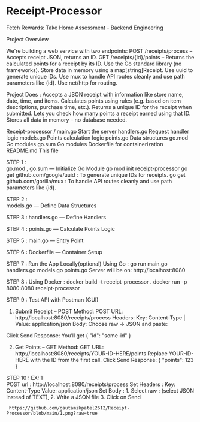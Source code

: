# Receipt-Processor
Fetch Rewards: Take Home Assessment - Backend Engineering


Project Overview


We're building a web service with two endpoints:
POST /receipts/process – Accepts receipt JSON, returns an ID.
GET /receipts/{id}/points – Returns the calculated points for a receipt by its ID.
Use the Go standard library (no frameworks).
Store data in memory using a map[string]Receipt.
Use uuid to generate unique IDs.
Use mux to handle API routes cleanly and use path parameters like {id}.
Use net/http for routing.

Project Does :
Accepts a JSON receipt with information like store name, date, time, and items.
Calculates points using rules (e.g. based on item descriptions, purchase time, etc.).
Returns a unique ID for the receipt when submitted.
Lets you check how many points a receipt earned using that ID.
Stores all data in memory – no database needed.

Receipt-processor /
main.go 		  Start the server
handlers.go		Request handler logic
models.go		  Points calculation logic
points.go		  Data structures
go.mod			  Go modules
go.sum			  Go modules
Dockerfile		for containerization
README.md 		This file 



STEP 1 :  
  go.mod , go.sum — Initialize Go Module
  go mod init receipt-processor
  go get github.com/google/uuid  : To generate unique IDs for receipts.
  go get github.com/gorilla/mux  : To handle API routes cleanly and use path parameters like {id}.


STEP 2 :  
  models.go — Define Data Structures


STEP 3 : 
  handlers.go — Define Handlers



STEP 4 :
  points.go — Calculate Points Logic



STEP 5 :
  main.go — Entry Point



STEP 6 :
  Dockerfile — Container Setup



STEP 7 : Run the App Locally(optional)
  Using Go :
    go run main.go handlers.go models.go points.go
    Server will be on: http://localhost:8080



STEP 8 : 
  Using Docker :
    docker build -t receipt-processor .
    docker run -p 8080:8080 receipt-processor



STEP 9 : Test API with Postman (GUI)
  1. Submit Receipt – POST
    Method: POST
	  URL: http://localhost:8080/receipts/process
	  Headers:
		  Key: Content-Type | Value: application/json
	  Body: Choose raw → JSON and paste:



  Click Send
	Response: You’ll get { "id": "some-id" }

  2. Get Points – GET
    Method: GET
	  URL: http://localhost:8080/receipts/YOUR-ID-HERE/points
	  Replace YOUR-ID-HERE with the ID from the first call.
    Click Send
	  Response: { "points": 123 }


STEP 10 : EX: 1  
	POST url : http://localhost:8080/receipts/process
		Set Headers :  Key: Content-Type  Value: application/json
		Set Body :  1. Select raw : (select JSON instead of TEXT),
     	2.  Write a JSON file
     	3. Click on Send

	 https://github.com/gautamikpatel2612/Receipt-Processor/blob/main/1.png?raw=true
